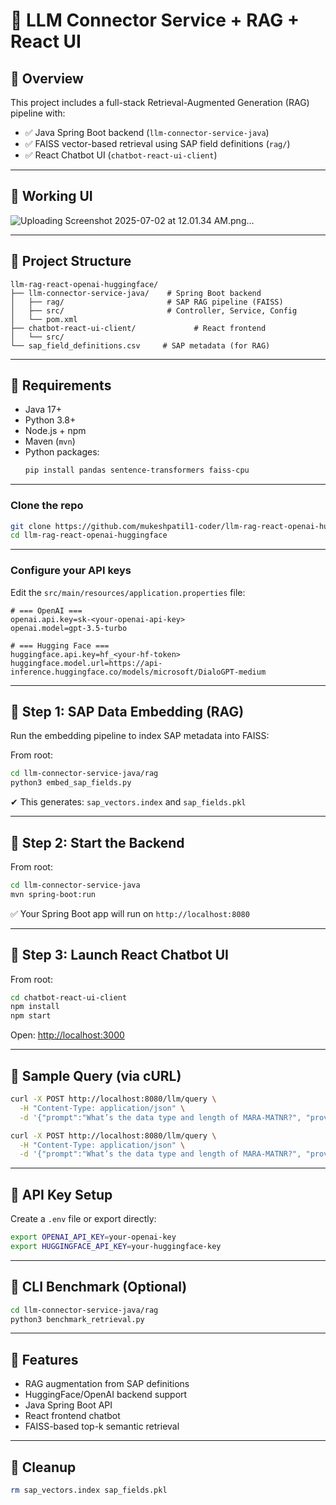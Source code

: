 
# 🤖 LLM Connector Service + RAG + React UI

## 📘 Overview

This project includes a full-stack Retrieval-Augmented Generation (RAG) pipeline with:

- ✅ Java Spring Boot backend (`llm-connector-service-java`)
- ✅ FAISS vector-based retrieval using SAP field definitions (`rag/`)
- ✅ React Chatbot UI (`chatbot-react-ui-client`)

---

## 📘 Working UI
![Uploading Screenshot 2025-07-02 at 12.01.34 AM.png…]()

---

## 📁 Project Structure

```
llm-rag-react-openai-huggingface/
├── llm-connector-service-java/    # Spring Boot backend
│   ├── rag/                       # SAP RAG pipeline (FAISS)
│   ├── src/                       # Controller, Service, Config
│   └── pom.xml
├── chatbot-react-ui-client/             # React frontend
│   └── src/
└── sap_field_definitions.csv     # SAP metadata (for RAG)
```

---

## 🔧 Requirements

- Java 17+
- Python 3.8+
- Node.js + npm
- Maven (`mvn`)
- Python packages:
  ```bash
  pip install pandas sentence-transformers faiss-cpu
  ```

---

### Clone the repo

```bash
git clone https://github.com/mukeshpatil1-coder/llm-rag-react-openai-huggingface.git
cd llm-rag-react-openai-huggingface
```

---

### Configure your API keys

Edit the `src/main/resources/application.properties` file:

```properties
# === OpenAI ===
openai.api.key=sk-<your-openai-api-key>
openai.model=gpt-3.5-turbo

# === Hugging Face ===
huggingface.api.key=hf_<your-hf-token>
huggingface.model.url=https://api-inference.huggingface.co/models/microsoft/DialoGPT-medium
```
---

## 🧠 Step 1: SAP Data Embedding (RAG)

Run the embedding pipeline to index SAP metadata into FAISS:

From root:

```bash
cd llm-connector-service-java/rag
python3 embed_sap_fields.py
```

✔ This generates: `sap_vectors.index` and `sap_fields.pkl`

---

## 🚀 Step 2: Start the Backend

From root:

```bash
cd llm-connector-service-java
mvn spring-boot:run
```

✅ Your Spring Boot app will run on `http://localhost:8080`

---

## 💬 Step 3: Launch React Chatbot UI

From root:

```bash
cd chatbot-react-ui-client
npm install
npm start
```

Open: [http://localhost:3000](http://localhost:3000)

---

## 🧪 Sample Query (via cURL)

```bash
curl -X POST http://localhost:8080/llm/query \
  -H "Content-Type: application/json" \
  -d '{"prompt":"What’s the data type and length of MARA-MATNR?", "provider": "openai"}'
```

```bash
curl -X POST http://localhost:8080/llm/query \
  -H "Content-Type: application/json" \
  -d '{"prompt":"What’s the data type and length of MARA-MATNR?", "provider": "huggingface"}'
```

---

## 🔑 API Key Setup

Create a `.env` file or export directly:

```bash
export OPENAI_API_KEY=your-openai-key
export HUGGINGFACE_API_KEY=your-huggingface-key
```

---

## 🧪 CLI Benchmark (Optional)

```bash
cd llm-connector-service-java/rag
python3 benchmark_retrieval.py
```

---

## 🧩 Features

- RAG augmentation from SAP definitions
- HuggingFace/OpenAI backend support
- Java Spring Boot API
- React frontend chatbot
- FAISS-based top-k semantic retrieval

---

## 🧹 Cleanup

```bash
rm sap_vectors.index sap_fields.pkl
```
